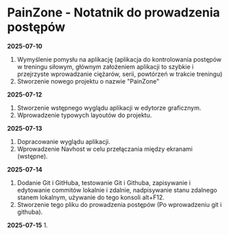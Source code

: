 # PainZone - Notatnik do prowadzenia postępów 




**2025-07-10**
1. Wymyślenie pomysłu na aplikację (aplikacja do kontrolowania postępów w treningu siłowym, głównym
założeniem aplikacji to szybkie i przejrzyste wprowadzanie ciężarów, serii, powtórzeń w trakcie
treningu)
2. Stworzenie nowego projektu o nazwie "PainZone"


**2025-07-12**
1. Stworzenie wstępnego wyglądu aplikacji w edytorze graficznym.
2. Wprowadzenie typowych layoutów do projektu.


**2025-07-13**
1. Dopracowanie wyglądu aplikacji.
2. Wprowadzenie Navhost w celu przełączania między ekranami (wstępne).


**2025-07-14**
1. Dodanie Git i GitHuba, testowanie Git i Githuba, zapisywanie i edytowanie commitów lokalnie i
   zdalnie, nadpisywanie stanu zdalnego stanem lokalnym, używanie do tego konsoli alt+F12.
2. Stworzenie tego pliku do prowadzenia postępów (Po wprowadzeniu git i githuba).

**2025-07-15**
1. 
